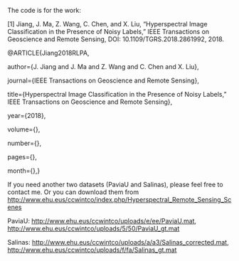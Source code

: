 The code is for the work:

[1] Jiang, J. Ma, Z. Wang, C. Chen, and X. Liu, “Hyperspectral Image Classification in the Presence of Noisy Labels,” IEEE Transactions on Geoscience and Remote Sensing, DOI: 10.1109/TGRS.2018.2861992, 2018.

@ARTICLE{Jiang2018RLPA,

author={J. Jiang and J. Ma and Z. Wang and C. Chen and X. Liu},

journal={IEEE Transactions on Geoscience and Remote Sensing},

title={Hyperspectral Image Classification in the Presence of Noisy Labels,” IEEE Transactions on Geoscience and Remote Sensing},

year={2018},

volume={},

number={},

pages={},

month={},}

If you need another two datasets (PaviaU and Salinas), please feel free to contact me. Or you can download them from http://www.ehu.eus/ccwintco/index.php/Hyperspectral_Remote_Sensing_Scenes

PaviaU: http://www.ehu.eus/ccwintco/uploads/e/ee/PaviaU.mat, http://www.ehu.eus/ccwintco/uploads/5/50/PaviaU_gt.mat

Salinas: http://www.ehu.eus/ccwintco/uploads/a/a3/Salinas_corrected.mat, http://www.ehu.eus/ccwintco/uploads/f/fa/Salinas_gt.mat
